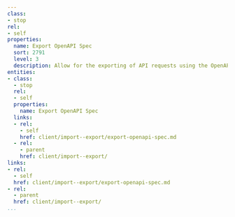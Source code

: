 ```yaml
---
class:
- stop
rel:
- self
properties:
  name: Export OpenAPI Spec
  sort: 2791
  level: 3
  description: Allow for the exporting of API requests using the OpenAPI Spec.
entities:
- class:
  - stop
  rel:
  - self
  properties:
    name: Export OpenAPI Spec
  links:
  - rel:
    - self
    href: client/import--export/export-openapi-spec.md
  - rel:
    - parent
    href: client/import--export/
links:
- rel:
  - self
  href: client/import--export/export-openapi-spec.md
- rel:
  - parent
  href: client/import--export/
...
```


